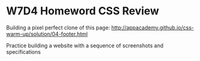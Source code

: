 # W7D4 Homeword CSS Review

Building a pixel perfect clone of this page: http://appacademy.github.io/css-warm-up/solution/04-footer.html

Practice building a website with a sequence of screenshots and specifications

